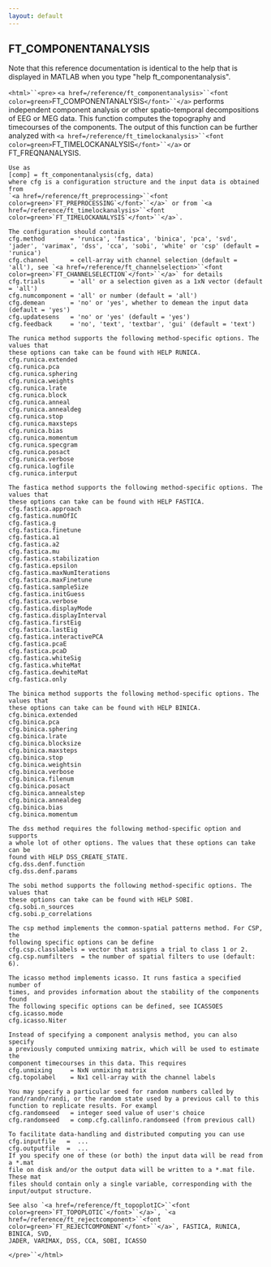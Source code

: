 ```yaml
---
layout: default
---
```


##  FT_COMPONENTANALYSIS

Note that this reference documentation is identical to the help that is displayed in MATLAB when you type "help ft_componentanalysis".

`<html>``<pre>`
    `<a href=/reference/ft_componentanalysis>``<font color=green>`FT_COMPONENTANALYSIS`</font>``</a>` performs independent component analysis or other
    spatio-temporal decompositions of EEG or MEG data. This function computes
    the topography and timecourses of the components. The output of this
    function can be further analyzed with `<a href=/reference/ft_timelockanalysis>``<font color=green>`FT_TIMELOCKANALYSIS`</font>``</a>` or
    FT_FREQNANALYSIS.
 
    Use as
    [comp] = ft_componentanalysis(cfg, data)
    where cfg is a configuration structure and the input data is obtained from
    `<a href=/reference/ft_preprocessing>``<font color=green>`FT_PREPROCESSING`</font>``</a>` or from `<a href=/reference/ft_timelockanalysis>``<font color=green>`FT_TIMELOCKANALYSIS`</font>``</a>`.
 
    The configuration should contain
    cfg.method       = 'runica', 'fastica', 'binica', 'pca', 'svd', 'jader', 'varimax', 'dss', 'cca', 'sobi', 'white' or 'csp' (default = 'runica')
    cfg.channel      = cell-array with channel selection (default = 'all'), see `<a href=/reference/ft_channelselection>``<font color=green>`FT_CHANNELSELECTION`</font>``</a>` for details
    cfg.trials       = 'all' or a selection given as a 1xN vector (default = 'all')
    cfg.numcomponent = 'all' or number (default = 'all')
    cfg.demean       = 'no' or 'yes', whether to demean the input data (default = 'yes')
    cfg.updatesens   = 'no' or 'yes' (default = 'yes')
    cfg.feedback     = 'no', 'text', 'textbar', 'gui' (default = 'text')
 
    The runica method supports the following method-specific options. The values that
    these options can take can be found with HELP RUNICA.
    cfg.runica.extended
    cfg.runica.pca
    cfg.runica.sphering
    cfg.runica.weights
    cfg.runica.lrate
    cfg.runica.block
    cfg.runica.anneal
    cfg.runica.annealdeg
    cfg.runica.stop
    cfg.runica.maxsteps
    cfg.runica.bias
    cfg.runica.momentum
    cfg.runica.specgram
    cfg.runica.posact
    cfg.runica.verbose
    cfg.runica.logfile
    cfg.runica.interput
 
    The fastica method supports the following method-specific options. The values that
    these options can take can be found with HELP FASTICA.
    cfg.fastica.approach
    cfg.fastica.numOfIC
    cfg.fastica.g
    cfg.fastica.finetune
    cfg.fastica.a1
    cfg.fastica.a2
    cfg.fastica.mu
    cfg.fastica.stabilization
    cfg.fastica.epsilon
    cfg.fastica.maxNumIterations
    cfg.fastica.maxFinetune
    cfg.fastica.sampleSize
    cfg.fastica.initGuess
    cfg.fastica.verbose
    cfg.fastica.displayMode
    cfg.fastica.displayInterval
    cfg.fastica.firstEig
    cfg.fastica.lastEig
    cfg.fastica.interactivePCA
    cfg.fastica.pcaE
    cfg.fastica.pcaD
    cfg.fastica.whiteSig
    cfg.fastica.whiteMat
    cfg.fastica.dewhiteMat
    cfg.fastica.only
 
    The binica method supports the following method-specific options. The values that
    these options can take can be found with HELP BINICA.
    cfg.binica.extended
    cfg.binica.pca
    cfg.binica.sphering
    cfg.binica.lrate
    cfg.binica.blocksize
    cfg.binica.maxsteps
    cfg.binica.stop
    cfg.binica.weightsin
    cfg.binica.verbose
    cfg.binica.filenum
    cfg.binica.posact
    cfg.binica.annealstep
    cfg.binica.annealdeg
    cfg.binica.bias
    cfg.binica.momentum
 
    The dss method requires the following method-specific option and supports
    a whole lot of other options. The values that these options can take can be
    found with HELP DSS_CREATE_STATE.
    cfg.dss.denf.function
    cfg.dss.denf.params
 
    The sobi method supports the following method-specific options. The values that
    these options can take can be found with HELP SOBI.
    cfg.sobi.n_sources
    cfg.sobi.p_correlations
 
    The csp method implements the common-spatial patterns method. For CSP, the
    following specific options can be define
    cfg.csp.classlabels = vector that assigns a trial to class 1 or 2.
    cfg.csp.numfilters  = the number of spatial filters to use (default: 6).
 
    The icasso method implements icasso. It runs fastica a specified number of
    times, and provides information about the stability of the components found
    The following specific options can be defined, see ICASSOES
    cfg.icasso.mode
    cfg.icasso.Niter
 
    Instead of specifying a component analysis method, you can also specify
    a previously computed unmixing matrix, which will be used to estimate the
    component timecourses in this data. This requires
    cfg.unmixing     = NxN unmixing matrix
    cfg.topolabel    = Nx1 cell-array with the channel labels
 
    You may specify a particular seed for random numbers called by
    rand/randn/randi, or the random state used by a previous call to this
    function to replicate results. For exampl
    cfg.randomseed   = integer seed value of user's choice
    cfg.randomseed   = comp.cfg.callinfo.randomseed (from previous call)
 
    To facilitate data-handling and distributed computing you can use
    cfg.inputfile   =  ...
    cfg.outputfile  =  ...
    If you specify one of these (or both) the input data will be read from a *.mat
    file on disk and/or the output data will be written to a *.mat file. These mat
    files should contain only a single variable, corresponding with the
    input/output structure.
 
    See also `<a href=/reference/ft_topoplotIC>``<font color=green>`FT_TOPOPLOTIC`</font>``</a>`, `<a href=/reference/ft_rejectcomponent>``<font color=green>`FT_REJECTCOMPONENT`</font>``</a>`, FASTICA, RUNICA, BINICA, SVD,
    JADER, VARIMAX, DSS, CCA, SOBI, ICASSO
`</pre>``</html>`

